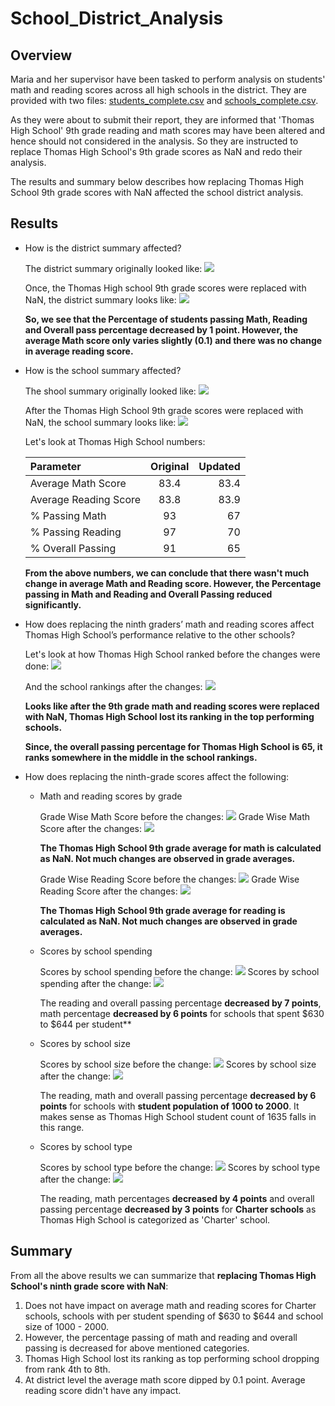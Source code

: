 # School_District_Analysis
## Overview
Maria and her supervisor have been tasked to perform analysis on students' math and reading scores across all high schools in the district. They are provided with two files: [students_complete.csv](resources/students_complete.csv) and [schools_complete.csv](resources/schools_complete.csv).

As they were about to submit their report, they are informed that 'Thomas High School' 9th grade reading and math scores may have been altered and hence should not considered in the analysis. So they are instructed to replace Thomas High School's 9th grade scores as NaN and redo their analysis.

The results and summary below describes how replacing Thomas High School 9th grade scores with NaN affected the school district analysis.

## Results
- How is the district summary affected?
  
  The district summary originally looked like:
  ![](images/district_summary_orig.png)

  Once, the Thomas High school 9th grade scores were replaced with NaN, the district summary looks like:
  ![](images/district_summary_uptd.png)

  **So, we see that the Percentage of students passing Math, Reading and Overall pass percentage decreased by 1 point. 
  However, the average Math score only varies slightly (0.1) and there was no change in average reading score.**

- How is the school summary affected?
  
  The shool summary originally looked like:
  ![](images/school_summary_orig.png)

  After the Thomas High School 9th grade scores were replaced with NaN, the school summary looks like:
  ![](images/school_summary_uptd.png)

  Let's look at Thomas High School numbers:

  |Parameter  | Original  | Updated |
  |:----------|:---------:|--------:|
  |Average Math Score|83.4|83.4|
  |Average Reading Score|83.8|83.9|
  |% Passing Math|93|67|
  |% Passing Reading|97|70|
  |% Overall Passing|91|65|

  **From the above numbers, we can conclude that there wasn't much change in average Math and Reading score. However, the Percentage passing in Math and Reading and Overall Passing reduced significantly.**

- How does replacing the ninth graders’ math and reading scores affect Thomas High School’s performance relative to the other schools?
  
  Let's look at how Thomas High School ranked before the changes were done:
  ![](images/school_ranking_orig.png)
  
  And the school rankings after the changes:
  ![](images/school_ranking_uptd.png)

  **Looks like after the 9th grade math and reading scores were replaced with NaN, Thomas High School lost its ranking in the top performing schools.** 

  **Since, the overall passing percentage for Thomas High School is 65, it ranks somewhere in the middle in the school rankings.**

- How does replacing the ninth-grade scores affect the following:
    - Math and reading scores by grade

         Grade Wise Math Score before the changes:
         ![](images/math_scores_by_grade_orig.png)
         Grade Wise Math Score after the changes:
         ![](images/math_scores_by_grade_uptd.png)

        **The Thomas High School 9th grade average for math is calculated as NaN. Not much changes are observed in grade averages.**

         Grade Wise Reading Score before the changes:
         ![](images/reading_scores_by_grade_orig.png)
         Grade Wise Reading Score after the changes:
         ![](images/reading_scores_by_grade_uptd.png)

        **The Thomas High School 9th grade average for reading is calculated as NaN. Not much changes are observed in grade averages.**


    - Scores by school spending
        
        Scores by school spending before the change:
        ![](images/spending_summary_orig.png)
        Scores by school spending after the change:
        ![](images/spending_summary_uptd.png)
        
        The reading and overall passing percentage **decreased by 7 points**, math percentage **decreased by 6 points** for schools that spent $630 to $644 per student**

    - Scores by school size
        
        Scores by school size before the change:
        ![](images/school_size_summary_orig.png)
        Scores by school size after the change:
        ![](images/school_size_summary_uptd.png)
        
        The reading, math and overall passing percentage **decreased by 6 points** for schools with **student population of 1000 to 2000**. It makes sense as Thomas High School student count of 1635 falls in this range.

    - Scores by school type
        
        Scores by school type before the change:
        ![](images/school_type_summary_orig.png)
        Scores by school type after the change:
        ![](images/school_type_summary_uptd.png)
        
        The reading, math percentages **decreased by 4 points** and overall passing percentage **decreased by 3 points** for **Charter schools** as Thomas High School is categorized as 'Charter' school.

## Summary
From all the above results we can summarize that **replacing Thomas High School's ninth grade score with NaN**:

1. Does not have impact on average math and reading scores for Charter schools, schools with per student spending of $630 to $644 and school size of 1000 - 2000. 
2. However, the percentage passing of math and  reading and overall passing is decreased for above mentioned categories.
3. Thomas High School lost its ranking as top performing school dropping from rank 4th to 8th.
4. At district level the average math score dipped by 0.1 point. Average reading score didn't have any impact.
   


